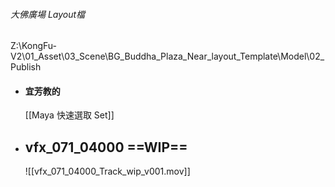 ###### 大佛廣場 Layout檔
Z:\KongFu-V2\01_Asset\03_Scene\BG_Buddha_Plaza_Near_layout_Template\Model\02_Publish


- #### 宜芳教的
	[[Maya 快速選取 Set]]


- ## vfx_071_04000 ==**WIP**==
	![[vfx_071_04000_Track_wip_v001.mov]]